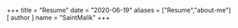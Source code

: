 +++
title = "Resume"
date = "2020-06-19"
aliases = ["Resume","about-me"]
[ author ] 
name = "SaintMalik"
+++

<!-- ## Paid Experience
#### Site Reliability Engineer
Google LLC.

June 2020 to present

#### Android & iOS Engineer
Teamapt Limited, Lagos.

February 2019 - June 2020.

#### Android & iOS Engineer
Cotta & Cush Limited, Ibadan.

March 2018 - February 2019.

#### Android & iOS Engineer (Internship)
Cotta & Cush Limited, Ibadan.

October 2017 - March 2018.

#### Software Engineer Student Trainee 
IQube Labs, Lagos.

May 2016 - June 2017.

## Education
#### Computer Science with Mathematics
Obafemi Awolowo University, 2013-2018.

## Volunteer Experience
#### Google Summer of Code 2018.
[iOS Developer with Amahi.](https://github.com/amahi/ios)
#### Andela Learning Community
-   Program Assistant (South West Nigeria), October 2017 - February 2019.

-   Android Facilitator (Osun State) - Early 2017.

## Skills 
- SRE
- Go
- Java
- Swift
- Kotlin
- Android
- iOS -->
